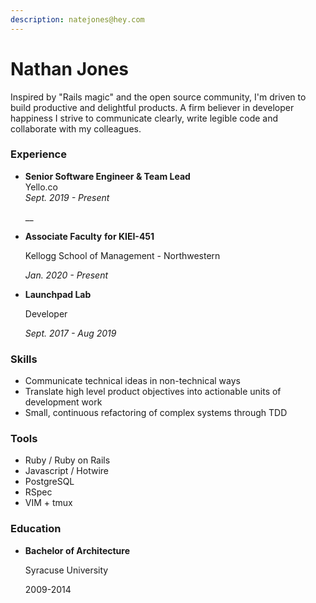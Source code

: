 ```yaml
---
description: natejones@hey.com
---
```


# Nathan Jones

Inspired by "Rails magic" and the open source community, I'm driven to build productive and delightful products. A firm believer in developer happiness I strive to communicate clearly, write legible code and collaborate with my colleagues.

### **Experience**

* **Senior Software Engineer & Team Lead**   
  Yello.co   
  _Sept. 2019 - Present_

  \_\_

* **Associate Faculty** **for KIEI-451** 

  Kellogg School of Management - Northwestern 

  _Jan. 2020 - Present_

* **Launchpad Lab** 

  Developer 

  _Sept. 2017 - Aug 2019_

### Skills

* Communicate technical ideas in non-technical ways
* Translate high level product objectives into actionable units of development work
* Small, continuous refactoring of complex systems through TDD

### Tools

* Ruby / Ruby on Rails
* Javascript / Hotwire
* PostgreSQL
* RSpec
* VIM + tmux

### Education

* **Bachelor of Architecture** 

  Syracuse University

  2009-2014


